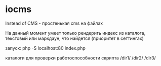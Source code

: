 # iocms

Instead of CMS - простенькая cms на файлах

На данный момент умеет только рендерить индекс из каталога, текстовый или маркдаун, что найдется (приоритет в сеттингах)

запуск:
php -S localhost:80 index.php

каталоги для проверки работоспособности скрипта
/dir1/
/dir2/
/dir3/
